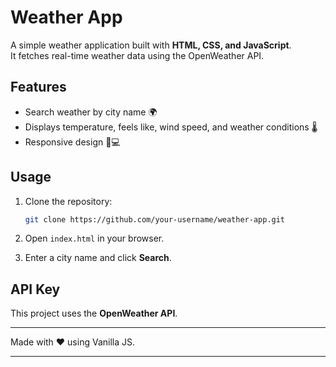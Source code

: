 
# Weather App

A simple weather application built with **HTML, CSS, and JavaScript**.  
It fetches real-time weather data using the OpenWeather API.

## Features
- Search weather by city name 🌍
- Displays temperature, feels like, wind speed, and weather conditions 🌡️
- Responsive design 📱💻

## Usage
1. Clone the repository:
   ```bash
   git clone https://github.com/your-username/weather-app.git
    ```

2. Open `index.html` in your browser.
3. Enter a city name and click **Search**.

## API Key

This project uses the **OpenWeather API**.

---

Made with ❤️ using Vanilla JS.


---


